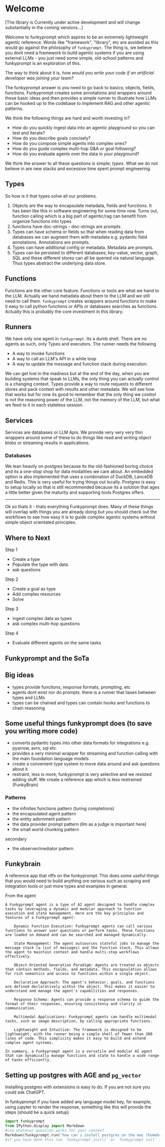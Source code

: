 # Welcome

[The library is Currently under active development and will change substantially in the coming versions...]

Welcome to funkyprompt which aspires to be an extremely lightweight agentic reference. Words like "framework", "library", etc are avoided as this would go against the philosophy of `funkyprompt`. The thing is, we believe you dont need a framework to build agentic systems if you are using external LLMs - you just need some simple, old-school patterns and funkyprompt is an exploration of this. 

The way to think about it is, _how would you write your code if an artificial developer was joining your team?_ 

The funkyprompt answer is you need to go back to basics; objects, fields, functions. 
Funkyprompt creates some annotations and wrappers around these basic ideas and then provides a simple runner to illustrate how LLMs can be hooked up to the codebase to implement RAG and other agentic patterns. 

We think the following things are hard and worth investing in?
- How do you quickly ingest data into an agentic playground so you can test and iterate?
- How do you describe goals concisely?
- How do you compose simple agents into complex ones?
- How do you guide complex multi-hop Q&A or goal following?
- How do you evaluate agents over the data in your playground?

We think the answer to all these questions is simple; _types_. What we do not believe in are new stacks and excessive time spent prompt engineering.

## Types

So how is it that types solve all our problems. 

1. Objects are the way to encapsulate metadata, fields and functions. It has been like this in software engineering for some time now. Turns out, function calling which is a big part of agentic/rag can benefit from organize functions into types
2. functions have doc-strings - doc-strings are prompts
3. Types can have schema or fields so that when reading data from databases we can augment them with metadata e.g. pydantic field annotations. Annotations are prompts.
4. Types can have additional config or metadata. Metadata are prompts.
5. Types can be persisted to different databases; key-value, vector, graph, SQL and these different stores can all be queried via natural language. Thus types abstract the underlying data store.

## Functions
    
Functions are the other core feature. Functions or tools are what we hand to the LLM. Actually we hand metadata about them to the LLM and we still need to call them. `funkyprompt` creates wrappers around functions to make it easy to call python functions or APIs or databases searches as functions. Actually this is probably the core investment in this library.  

## Runners

We have only one agent in `funkyprompt`. Its a dumb shell. There are no agents as such, only Types and executors. The runner needs the following
- A way to invoke functions
- A way to call an LLM's API in a while loop
- A way to update the message and function stack during execution. 

We can get lost in the madness but at the end of the day, when you are building systems that speak to LLMs, the only thing you can actually control is a changing context. Types provide a way to route requests to different stores and pack context with results and other metadata. We will see how that works but for now its good to remember that the only thing we control is not the reasoning power of the LLM, not the memory of the LLM, but what we feed to it in each stateless session.


## Services

Services are databases or LLM Apis. We provide very very very thin wrappers around some of these to do things like read and writing object blobs or streaming results in applications.

### Databases

We lean heavily on postgres because its the old-fashioned boring choice and its a one-stop shop for data modalities we care about.
An embedded option is also implemented that uses a combination of DuckDB, LanceDB and Redis. This is very useful for trying things out locally. Postgres is easy to setup locally so that is still recommended because its a solution that ages a little better given the maturity and supporting tools Postgres offers.

----------

Ok so thats it - thats everything Funkyprompt does. Many of these things will overlap with things you are already doing but you should check out the workflows to see how easy it is to guide complex agentic systems without simple object orientated principles. 


## Where to Next

Step 1 
- Create a type 
- Populate the type with data
- ask questions

Step 2
- Create a goal as type
- Add complex resources
- Solve

Step 3
- ingest complex data as types
- ask complex multi-hop questions

Step 4
- Evaluate different agents on the same tasks


## Funkyprompt and the SoTa 

## Big ideas
- types provide functions, response formats, prompting, etc
- agents dont exist nor do prompts. there is a runner that liases between types and LLMs
- types can be chained and types can contain hooks and functions to chain reasoning

## Some useful things funkyprompt does (to save you writing more code)

- converts pydantic types into other data formats for integrations e.g. pyarrow, avro, sql etc. 
- provides a very minimal wrapper for streaming and function calling with the main foundation language models
- create a convenient type system to move data around and ask questions about it
- restraint, less is more; funkyprompt is very selective and we resisted adding stuff. We create a reference app which is less restrained (FunkyBrain)

### Patterns

- the infinites functions pattern (turing completions)
- the encapsulated agent pattern
- the entity adornment pattern
- the data provider prompt pattern (llm as a judge is important here)
- the small world chunking pattern

secondary
- the observer/mediator pattern

## Funkybrain
A reference app that riffs on the funkyprompt. This does some useful things that you would need to build anything ore serious such as scraping and integration tools or just more types and examples in general.


From the agent

``` 
A Funkyprompt agent is a type of AI agent designed to handle complex tasks by leveraging a dynamic and modular approach to function execution and state management. Here are the key principles and features of a Funkyprompt agent:

    Dynamic Function Execution: Funkyprompt agents can call various functions to answer user questions or perform tasks. These functions are loaded on demand and can be searched and managed dynamically.

    State Management: The agent outsources stateful jobs to manage the message stack (a list of messages) and the function stack. This allows the agent to maintain context and handle multi-step workflows effectively.

    Object-Oriented Generation Paradigm: Agents are treated as objects that contain methods, fields, and metadata. This encapsulation allows for rich semantics and access to functions within a single object.

    Declarative Approach: The agent's behavior, goals, and functions are defined declaratively within the object. This makes it easier to understand and manage the agent's capabilities and responses.

    Response Schema: Agents can provide a response schema to guide the format of their responses, ensuring consistency and clarity in communication.

    Multimodal Applications: Funkyprompt agents can handle multimodal tasks, such as image description, by calling appropriate functions.

    Lightweight and Intuitive: The framework is designed to be lightweight, with the runner being a simple shell of fewer than 200 lines of code. This simplicity makes it easy to build and extend complex agent systems.

In summary, a Funkyprompt agent is a versatile and modular AI agent that can dynamically manage functions and state to handle a wide range of tasks efficiently.

```


## Setting up postgres with AGE and `pg_vector`
Installing postgres with extensions is easy to do. If you are not sure you could ask ChatGPT.

In funkyprompt if you have added any language model key, for example, using jupyter to render the response, something like this will provide the steps (should be a quick setup)

```python
import funkyprompt
from IPython.display import Markdown
#use whatever question works for your context
Markdown(funkyprompt.run('how can i install postgres on the mac (homebrew) along with AGE graph extension and pg_vector extension'))
#if you have done this run `funkyprompt.init()` or `funkyprompt init` in terminal
```


 